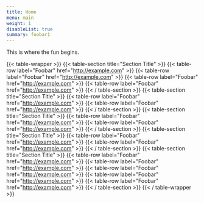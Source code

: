 ```yaml
---
title: Home
menu: main
weight: 1
disableList: true
summary: foobar1
---
```


This is where the fun begins.

{{< table-wrapper >}}
    {{< table-section title="Section Title" >}}
        {{< table-row label="Foobar" href="http://example.com" >}}
        {{< table-row label="Foobar" href="http://example.com" >}}
        {{< table-row label="Foobar" href="http://example.com" >}}
        {{< table-row label="Foobar" href="http://example.com" >}}
    {{< / table-section >}}
    {{< table-section title="Section Title" >}}
        {{< table-row label="Foobar" href="http://example.com" >}}
        {{< table-row label="Foobar" href="http://example.com" >}}
    {{< / table-section >}}
    {{< table-section title="Section Title" >}}
        {{< table-row label="Foobar" href="http://example.com" >}}
        {{< table-row label="Foobar" href="http://example.com" >}}
    {{< / table-section >}}
    {{< table-section title="Section Title" >}}
        {{< table-row label="Foobar" href="http://example.com" >}}
        {{< table-row label="Foobar" href="http://example.com" >}}
    {{< / table-section >}}
    {{< table-section title="Section Title" >}}
        {{< table-row label="Foobar" href="http://example.com" >}}
        {{< table-row label="Foobar" href="http://example.com" >}}
        {{< table-row label="Foobar" href="http://example.com" >}}
        {{< table-row label="Foobar" href="http://example.com" >}}
        {{< table-row label="Foobar" href="http://example.com" >}}
    {{< / table-section >}}
{{< / table-wrapper >}}
